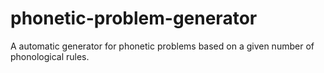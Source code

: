 # phonetic-problem-generator
A automatic generator for phonetic problems based on a given number of phonological rules.
